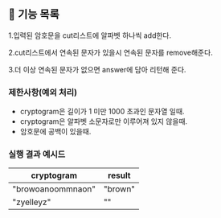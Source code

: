 ## 🚀 기능 목록
1.입력된 암호문을 cut리스트에 알파벳 하나씩 add한다.

2.cut리스트에서 연속된 문자가 있을시 연속된 문자를 remove해준다.

3.더 이상 연속된 문자가 없으면 answer에 담아 리턴해 준다.

### 제한사항(예외 처리)

- cryptogram은 길이가 1 미만 1000 초과인 문자열 일때.
- cryptogram은 알파벳 소문자로만 이루어져 있지 않을때.
- 암호문에 공백이 있을때.

### 실행 결과 예시드

| cryptogram | result |
| --- | --- |
| "browoanoommnaon" | "brown" |
| "zyelleyz" | "" |
